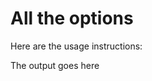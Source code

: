 

# All the options

Here are the usage instructions:

<!-- [[[cog
import subprocess

import cog
# result
result=subprocess.run(["./quickemu", "--help"], capture_output=True, text=True)
help=result.stdout
#debug=result.stderr
#print("stdout:", result.stdout)
#print("stderr:", result.stderr)
cog.out(f"```\n\n{help}\n\n```\n\n")
]]] -->

The output goes here

<!-- [[[end]]] -->
